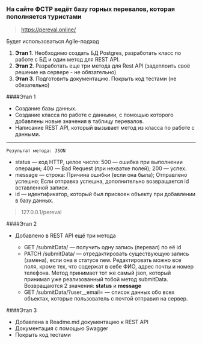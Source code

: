 ### На сайте ФСТР ведёт базу горных перевалов, которая пополняется туристами
>https://pereval.online/

Будет использоваться Agile-подход

1. __Этап 1__. Необходимо создать БД Postgres, разработать класс по работе с БД и один метод для REST API.
2. __Этап 2__. Разработать еще три метода для Rest API (задеплоить своё решение на сервере - не обязательно)
3. __Этап 3__. Подготовить документацию. Покрыть код тестами (не обязательно)

####Этап 1
- Создание базы данных.
- Создание класса по работе с данными, с помощью которого добавлены новые значения в таблицу перевалов.
- Написание REST API, который вызывает метод из класса по работе с данными.
___
    Результат метода: JSON

* status — код HTTP, целое число:
500 — ошибка при выполнении операции;
400 — Bad Request (при нехватке полей);
200 — успех.
* message — строка:
Причина ошибки (если она была);
Отправлено успешно;
Если отправка успешна, дополнительно возвращается id вставленной записи.
* id — идентификатор, который был присвоен объекту при добавлении в базу данных.
>127.0.0.1/pereval

####Этап 2
- Добавлено в REST API ещё три метода


    * GET /submitData/<id> — получить одну запись (перевал) по её id
    * PATCH /submitData/<id> — отредактировать существующую запись (замена), если она в статусе new. Редактировать можно все поля, кроме тех, что содержат в себе ФИО, адрес почты и номер телефона. Метод принимает тот же самый json, который принимал уже реализованный тобой метод submitData.
    Возвращаются 2 значения: __status__ и __message__
    * GET /submitData/?user__email=<email> — список данных обо всех объектах, которые пользователь с почтой <email> отправил на сервер.

####Этап 3
- Добавлена в Readme.md документацию к REST API
- Документация с помощью Swagger
- Покрыть код тестами
